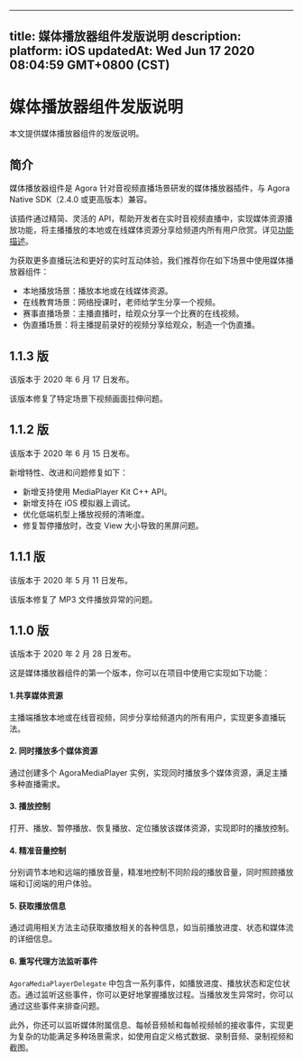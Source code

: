 
---
title: 媒体播放器组件发版说明
description: 
platform: iOS
updatedAt: Wed Jun 17 2020 08:04:59 GMT+0800 (CST)
---
# 媒体播放器组件发版说明
本文提供媒体播放器组件的发版说明。

## 简介
媒体播放器组件是 Agora 针对音视频直播场景研发的媒体播放器插件，与 Agora Native SDK（2.4.0 或更高版本）兼容。

该插件通过精简、灵活的 API，帮助开发者在实时音视频直播中，实现媒体资源播放功能，将主播播放的本地或在线媒体资源分享给频道内所有用户欣赏。详见[功能描述](https://docs.agora.io/cn/Interactive%20Broadcast/mediaplayer_ios?platform=iOS#功能描述)。

为获取更多直播玩法和更好的实时互动体验，我们推荐你在如下场景中使用媒体播放器组件：
- 本地播放场景：播放本地或在线媒体资源。
- 在线教育场景：网络授课时，老师给学生分享一个视频。
- 赛事直播场景：主播直播时，给观众分享一个比赛的在线视频。
- 伪直播场景：将主播提前录好的视频分享给观众，制造一个伪直播。

## 1.1.3 版

该版本于 2020 年 6 月 17 日发布。

该版本修复了特定场景下视频画面拉伸问题。

## 1.1.2 版

该版本于 2020 年 6 月 15 日发布。

新增特性、改进和问题修复如下：
- 新增支持使用 MediaPlayer Kit C++ API。
- 新增支持在 iOS 模拟器上调试。
- 优化低端机型上播放视频的清晰度。
- 修复暂停播放时，改变 View 大小导致的黑屏问题。


## 1.1.1 版

该版本于 2020 年 5 月 11 日发布。

该版本修复了 MP3 文件播放异常的问题。

## 1.1.0 版
该版本于 2020 年 2 月 28 日发布。

这是媒体播放器组件的第一个版本，你可以在项目中使用它实现如下功能：

#### 1.共享媒体资源
主播端播放本地或在线音视频，同步分享给频道内的所有用户，实现更多直播玩法。

#### 2. 同时播放多个媒体资源
通过创建多个 AgoraMediaPlayer 实例，实现同时播放多个媒体资源，满足主播多种直播需求。

#### 3. 播放控制
打开、播放、暂停播放、恢复播放、定位播放该媒体资源，实现即时的播放控制。

#### 4. 精准音量控制
分别调节本地和远端的播放音量，精准地控制不同阶段的播放音量，同时照顾播放端和订阅端的用户体验。

#### 5. 获取播放信息
通过调用相关方法主动获取播放相关的各种信息，如当前播放进度、状态和媒体流的详细信息。

#### 6. 重写代理方法监听事件
`AgoraMediaPlayerDelegate` 中包含一系列事件，如播放进度、播放状态和定位状态。通过监听这些事件，你可以更好地掌握播放过程。当播放发生异常时，你可以通过这些事件来排查问题。

此外，你还可以监听媒体附属信息、每帧音频帧和每帧视频帧的接收事件，实现更为复杂的功能满足多种场景需求，如使用自定义格式数据、录制音频、录制视频和截图。


